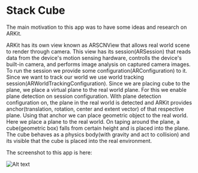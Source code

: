 #  Stack Cube

The main motivation to this app was to have some ideas and research on ARKit.

ARKit has its own view known as ARSCNView that allows real world scene to render through camera. This view has its session(ARSession) that reads data from the device's motion sensing hardware, controlls the device's built-in camera, and performs image analysis on captured camera images. To run the session we provide some configuration(ARConfiguration) to it. Since we want to track our world we use world tracking session(ARWorldTrackingConfiguration). Since we are placing cube to the plane, we place a virtual plane to the real world plane. For this we enable plane detection on session configuration. With plane detection configuration on, the plane in the real world is detected and ARKit provides anchor(translation, rotation, center and extent vector) of that respective plane. Using that anchor we can place geometric object to the real world. Here we place a plane to the real world. On taping around the plane, a cube(geometric box) falls from certain height and is placed into the plane. The cube behaves as a physics body(with gravity and act to collision) and its visible that the cube is placed into the real environment.

The screenshot to this app is here:

![Alt text](//blob/master/Screenshot/stackcube.PNG?raw=true "Stack Cube")